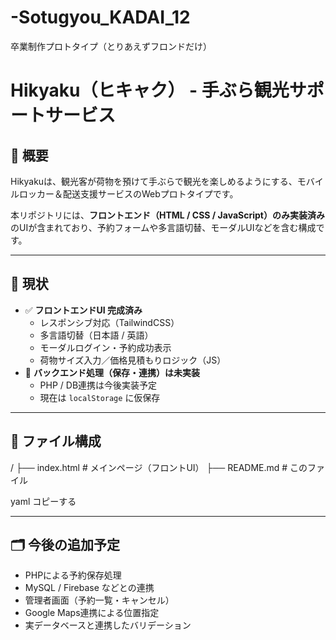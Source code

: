 # -Sotugyou_KADAI_12
卒業制作プロトタイプ（とりあえずフロンドだけ）
# Hikyaku（ヒキャク） - 手ぶら観光サポートサービス

## 📌 概要

Hikyakuは、観光客が荷物を預けて手ぶらで観光を楽しめるようにする、モバイルロッカー＆配送支援サービスのWebプロトタイプです。

本リポジトリには、**フロントエンド（HTML / CSS / JavaScript）のみ実装済み**のUIが含まれており、予約フォームや多言語切替、モーダルUIなどを含む構成です。

---

## 🔧 現状

- ✅ **フロントエンドUI 完成済み**
    - レスポンシブ対応（TailwindCSS）
    - 多言語切替（日本語 / 英語）
    - モーダルログイン・予約成功表示
    - 荷物サイズ入力／価格見積もりロジック（JS）
- 🚧 **バックエンド処理（保存・連携）は未実装**
    - PHP / DB連携は今後実装予定
    - 現在は `localStorage` に仮保存

---

## 📁 ファイル構成

/
├── index.html # メインページ（フロントUI）
├── README.md # このファイル

yaml
コピーする

---

## 🗂️ 今後の追加予定

- PHPによる予約保存処理
- MySQL / Firebase などとの連携
- 管理者画面（予約一覧・キャンセル）
- Google Maps連携による位置指定
- 実データベースと連携したバリデーション
